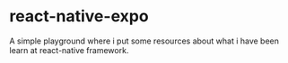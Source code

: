 # react-native-expo

A simple playground where i put some resources about what i have been learn at react-native framework.
